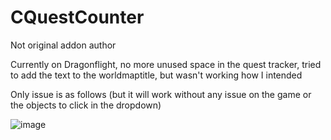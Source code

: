 # CQuestCounter

Not original addon author

Currently on Dragonflight, no more unused space in the quest tracker, tried to add the text to the worldmaptitle, but wasn't working how I intended

Only issue is as follows (but it will work without any issue on the game or the objects to click in the dropdown)

![image](https://user-images.githubusercontent.com/31455641/209567604-f5d165b9-d24f-4225-96df-4c15c27c49af.png)
